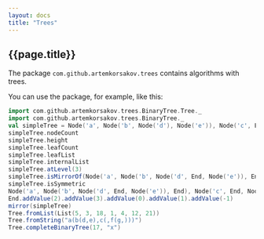 ```yaml
---
layout: docs
title: "Trees"
---
```


## {{page.title}}

The package ```com.github.artemkorsakov.trees``` contains algorithms with trees. 

You can use the package, for example, like this:
```scala mdoc
import com.github.artemkorsakov.trees.BinaryTree.Tree._
import com.github.artemkorsakov.trees.BinaryTree._
val simpleTree = Node('a', Node('b', Node('d'), Node('e')), Node('c', End, Node('f', Node('g'), End)))
simpleTree.nodeCount
simpleTree.height
simpleTree.leafCount
simpleTree.leafList
simpleTree.internalList
simpleTree.atLevel(3)
simpleTree.isMirrorOf(Node('a', Node('b', Node('d', End, Node('e')), End), Node('c', Node('g'), Node('f'))))
simpleTree.isSymmetric
Node('a', Node('b', Node('d', End, Node('e')), End), Node('c', End, Node('f', Node('g'), End))).isSymmetric
End.addValue(2).addValue(3).addValue(0).addValue(1).addValue(-1)
mirror(simpleTree)
Tree.fromList(List(5, 3, 18, 1, 4, 12, 21))
Tree.fromString("a(b(d,e),c(,f(g,)))")
Tree.completeBinaryTree(17, "x")
```
